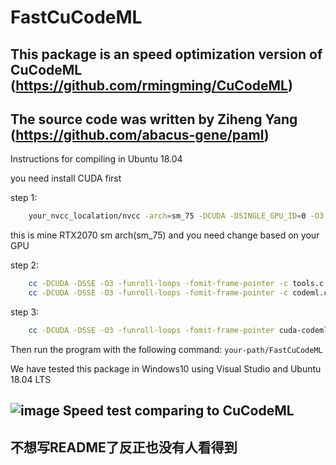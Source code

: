 # FastCuCodeML

This package is an speed optimization version of CuCodeML 
(https://github.com/rmingming/CuCodeML)
----
The source code was written by Ziheng Yang (https://github.com/abacus-gene/paml)
----
Instructions for compiling in Ubuntu 18.04

you need install CUDA first

step 1:
```bash
    your_nvcc_localation/nvcc -arch=sm_75 -DCUDA -DSINGLE_GPU_ID=0 -O3 -c cuda-codeml.cu
```
this is mine RTX2070 sm arch(sm_75) and you need change based on your GPU

step 2:
```bash
    cc -DCUDA -DSSE -O3 -funroll-loops -fomit-frame-pointer -c tools.c
    cc -DCUDA -DSSE -O3 -funroll-loops -fomit-frame-pointer -c codeml.c
```
step 3:
```bash
    cc -DCUDA -DSSE -O3 -funroll-loops -fomit-frame-pointer cuda-codeml.o tools.o codeml.o -(your_cuda_lib64_location)lib64 -(your_cuda_lib_location)lib -lcudart -lstdc++ -lm -o FastCuCodeML
```

Then run the program with the following command: `your-path/FastCuCodeML`

We have tested this package in Windows10 using Visual Studio and Ubuntu 18.04 LTS

![image](https://github.com/TangHuihao/FastCuCodeML/assets/36500513/c1c1d8de-e33e-4d1d-86ab-0043d1cf48df)
Speed test comparing to CuCodeML
----

不想写README了反正也没有人看得到
----
